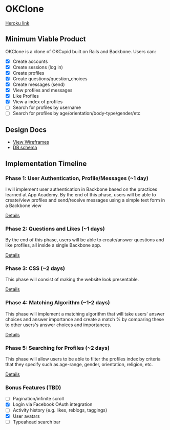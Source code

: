 # OKClone

[Heroku link][heroku]

[heroku]: https://glacial-bastion-8978.herokuapp.com

## Minimum Viable Product
OKClone is a clone of OKCupid built on Rails and Backbone. Users can:


- [x] Create accounts
- [x] Create sessions (log in)
- [x] Create profiles
- [x] Create questions/question_choices
- [x] Create messages (send)
- [x] View profiles and messages
- [x] Like Profiles
- [x] View a index of profiles
- [ ] Search for profiles by username
- [ ] Search for profiles by age/orientation/body-type/gender/etc

## Design Docs
* [View Wireframes][views]
* [DB schema][schema]

[views]: ./docs/views.md
[schema]: ./docs/schema.md

## Implementation Timeline

### Phase 1: User Authentication, Profile/Messages (~1 day)
I will implement user authentication in Backbone based on the practices learned at
App Academy. By the end of this phase, users will be able to create/view profiles and send/receive messages using a simple text form in a Backbone view

[Details][phase-one]

### Phase 2: Questions and Likes (~1 days)
By the end of this phase, users will be able to create/answer questions and like profiles, all inside a single Backbone app.

[Details][phase-two]

### Phase 3: CSS (~2 days)
This phase will consist of making the website look presentable.

[Details][phase-three]

### Phase 4: Matching Algorithm (~1-2 days)
This phase will implement a matching algorithm that will take users' answer choices and answer importance and create a match % by comparing these to other users's answer choices and importances.

[Details][phase-four]

### Phase 5: Searching for Profiles (~2 days)
This phase will allow users to be able to filter the profiles index by
criteria that they specify such as age-range, gender, orientation, religion, etc.

[Details][phase-five]

### Bonus Features (TBD)
- [ ] Pagination/infinite scroll
- [x] Login via Facebook OAuth integration
- [ ] Activity history (e.g. likes, reblogs, taggings)
- [x] User avatars
- [ ] Typeahead search bar

[phase-one]: ./docs/phases/phase1.md
[phase-two]: ./docs/phases/phase2.md
[phase-three]: ./docs/phases/phase3.md
[phase-four]: ./docs/phases/phase4.md
[phase-five]: ./docs/phases/phase5.md
